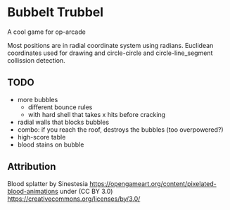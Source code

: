 # Bubbelt Trubbel
A cool game for op-arcade

Most positions are in radial coordinate system using radians.
Euclidean coordinates used for drawing and circle-circle and circle-line_segment collission detection.

## TODO
- more bubbles
  - different bounce rules
  - with hard shell that takes x hits before cracking
- radial walls that blocks bubbles
- combo: if you reach the roof, destroys the bubbles (too overpowered?)
- high-score table
- blood stains on bubble


## Attribution
Blood splatter by Sinestesia
https://opengameart.org/content/pixelated-blood-animations
under (CC BY 3.0)
https://creativecommons.org/licenses/by/3.0/